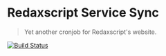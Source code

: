 Redaxscript Service Sync
========================

> Yet another cronjob for Redaxscript's website.

[![Build Status](https://img.shields.io/github/workflow/status/redaxscript/redaxscript-service-sync/ci.svg)](https://github.com/redaxscript/redaxscript-service-sync/actions?query=workflow:ci)
